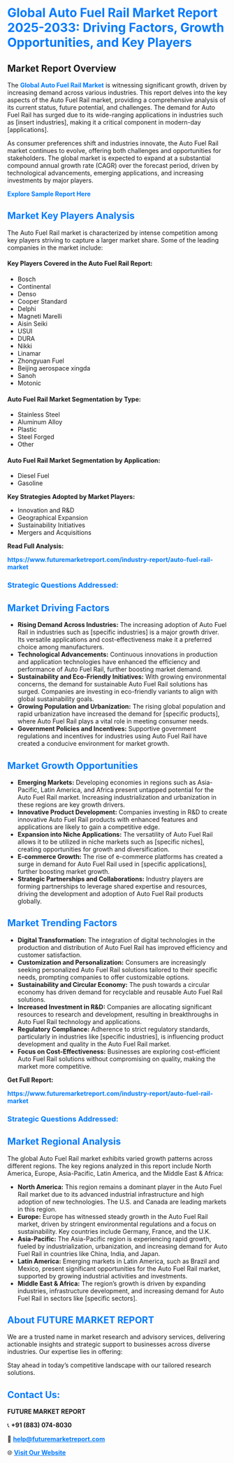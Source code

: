 <h1 style="color: #007BFF;">Global Auto Fuel Rail Market Report 2025-2033: Driving Factors, Growth Opportunities, and Key Players</h1>

<section id="overview">
<h2>Market Report Overview</h2>
<p>The <a href="https://www.futuremarketreport.com/industry-report/auto-fuel-rail-market" style="color: #007BFF; text-decoration: none;"><strong>Global Auto Fuel Rail Market</strong></a> is witnessing significant growth, driven by increasing demand across various industries. This report delves into the key aspects of the Auto Fuel Rail market, providing a comprehensive analysis of its current status, future potential, and challenges. The demand for Auto Fuel Rail has surged due to its wide-ranging applications in industries such as [insert industries], making it a critical component in modern-day [applications].</p>
<p>As consumer preferences shift and industries innovate, the Auto Fuel Rail market continues to evolve, offering both challenges and opportunities for stakeholders. The global market is expected to expand at a substantial compound annual growth rate (CAGR) over the forecast period, driven by technological advancements, emerging applications, and increasing investments by major players.</p>
</section>

<section id="overview">
<p><a href="https://www.futuremarketreport.com/request-sample/reportId=41165" style="color: #007BFF; text-decoration: none;"><strong>Explore Sample Report Here</strong></a></p>
</section>

<section id="key-players">
<h2 style="color: #007BFF;">Market Key Players Analysis</h2>
<p>The Auto Fuel Rail market is characterized by intense competition among key players striving to capture a larger market share. Some of the leading companies in the market include:</p>
<h4>Key Players Covered in the Auto Fuel Rail Report:</h4>
<ul><li>Bosch</li><li>Continental</li><li>Denso</li><li>Cooper Standard</li><li>Delphi</li><li>Magneti Marelli</li><li>Aisin Seiki</li><li>USUI</li><li>DURA</li><li>Nikki</li><li>Linamar</li><li>Zhongyuan Fuel</li><li>Beijing aerospace xingda</li><li>Sanoh</li><li>Motonic</li></ul>
<h4>Auto Fuel Rail Market Segmentation by Type:</h4>
<ul><li>Stainless Steel</li><li>Aluminum Alloy</li><li>Plastic</li><li>Steel Forged</li><li>Other</li></ul>

<h4>Auto Fuel Rail Market Segmentation by Application:</h4>
<ul><li>Diesel Fuel</li><li>Gasoline</li></ul>
<p><strong>Key Strategies Adopted by Market Players:</strong></p>
<ul>
<li>Innovation and R&D</li>
<li>Geographical Expansion</li>
<li>Sustainability Initiatives</li>
<li>Mergers and Acquisitions</li>
</ul>
</section>

<section>
<p><strong>Read Full Analysis: </strong></p><a href="https://www.futuremarketreport.com/industry-report/auto-fuel-rail-market" style="color: #007BFF; text-decoration: none;"><strong>https://www.futuremarketreport.com/industry-report/auto-fuel-rail-market</strong></a>
<h3 style="color: #007BFF;">Strategic Questions Addressed:</h3>
</section>

<section id="driving-factors">
<h2 style="color: #007BFF;">Market Driving Factors</h2>
<ul>
<li><strong>Rising Demand Across Industries:</strong> The increasing adoption of Auto Fuel Rail in industries such as [specific industries] is a major growth driver. Its versatile applications and cost-effectiveness make it a preferred choice among manufacturers.</li>
<li><strong>Technological Advancements:</strong> Continuous innovations in production and application technologies have enhanced the efficiency and performance of Auto Fuel Rail, further boosting market demand.</li>
<li><strong>Sustainability and Eco-Friendly Initiatives:</strong> With growing environmental concerns, the demand for sustainable Auto Fuel Rail solutions has surged. Companies are investing in eco-friendly variants to align with global sustainability goals.</li>
<li><strong>Growing Population and Urbanization:</strong> The rising global population and rapid urbanization have increased the demand for [specific products], where Auto Fuel Rail plays a vital role in meeting consumer needs.</li>
<li><strong>Government Policies and Incentives:</strong> Supportive government regulations and incentives for industries using Auto Fuel Rail have created a conducive environment for market growth.</li>
</ul>
</section>

<section id="growth-opportunities">
<h2 style="color: #007BFF;">Market Growth Opportunities</h2>
<ul>
<li><strong>Emerging Markets:</strong> Developing economies in regions such as Asia-Pacific, Latin America, and Africa present untapped potential for the Auto Fuel Rail market. Increasing industrialization and urbanization in these regions are key growth drivers.</li>
<li><strong>Innovative Product Development:</strong> Companies investing in R&D to create innovative Auto Fuel Rail products with enhanced features and applications are likely to gain a competitive edge.</li>
<li><strong>Expansion into Niche Applications:</strong> The versatility of Auto Fuel Rail allows it to be utilized in niche markets such as [specific niches], creating opportunities for growth and diversification.</li>
<li><strong>E-commerce Growth:</strong> The rise of e-commerce platforms has created a surge in demand for Auto Fuel Rail used in [specific applications], further boosting market growth.</li>
<li><strong>Strategic Partnerships and Collaborations:</strong> Industry players are forming partnerships to leverage shared expertise and resources, driving the development and adoption of Auto Fuel Rail products globally.</li>
</ul>
</section>

<section id="trending-factors">
<h2 style="color: #007BFF;">Market Trending Factors</h2>
<ul>
<li><strong>Digital Transformation:</strong> The integration of digital technologies in the production and distribution of Auto Fuel Rail has improved efficiency and customer satisfaction.</li>
<li><strong>Customization and Personalization:</strong> Consumers are increasingly seeking personalized Auto Fuel Rail solutions tailored to their specific needs, prompting companies to offer customizable options.</li>
<li><strong>Sustainability and Circular Economy:</strong> The push towards a circular economy has driven demand for recyclable and reusable Auto Fuel Rail solutions.</li>
<li><strong>Increased Investment in R&D:</strong> Companies are allocating significant resources to research and development, resulting in breakthroughs in Auto Fuel Rail technology and applications.</li>
<li><strong>Regulatory Compliance:</strong> Adherence to strict regulatory standards, particularly in industries like [specific industries], is influencing product development and quality in the Auto Fuel Rail market.</li>
<li><strong>Focus on Cost-Effectiveness:</strong> Businesses are exploring cost-efficient Auto Fuel Rail solutions without compromising on quality, making the market more competitive.</li>
</ul>
</section>

<section>
<p><strong>Get Full Report: </strong></p><a href="https://www.futuremarketreport.com/industry-report/auto-fuel-rail-market" style="color: #007BFF; text-decoration: none;"><strong>https://www.futuremarketreport.com/industry-report/auto-fuel-rail-market</strong></a>
<h3 style="color: #007BFF;">Strategic Questions Addressed:</h3>
</section>


<section id="regional-analysis">
<h2 style="color: #007BFF;">Market Regional Analysis</h2>
<p>The global Auto Fuel Rail market exhibits varied growth patterns across different regions. The key regions analyzed in this report include North America, Europe, Asia-Pacific, Latin America, and the Middle East & Africa:</p>
<ul>
<li><strong>North America:</strong> This region remains a dominant player in the Auto Fuel Rail market due to its advanced industrial infrastructure and high adoption of new technologies. The U.S. and Canada are leading markets in this region.</li>
<li><strong>Europe:</strong> Europe has witnessed steady growth in the Auto Fuel Rail market, driven by stringent environmental regulations and a focus on sustainability. Key countries include Germany, France, and the U.K.</li>
<li><strong>Asia-Pacific:</strong> The Asia-Pacific region is experiencing rapid growth, fueled by industrialization, urbanization, and increasing demand for Auto Fuel Rail in countries like China, India, and Japan.</li>
<li><strong>Latin America:</strong> Emerging markets in Latin America, such as Brazil and Mexico, present significant opportunities for the Auto Fuel Rail market, supported by growing industrial activities and investments.</li>
<li><strong>Middle East & Africa:</strong> The region’s growth is driven by expanding industries, infrastructure development, and increasing demand for Auto Fuel Rail in sectors like [specific sectors].</li>
</ul>
</section>

<footer>
<h2 style="color: #007BFF;">About FUTURE MARKET REPORT</h2>
<p>We are a trusted name in market research and advisory services, delivering actionable insights and strategic support to businesses across diverse industries. Our expertise lies in offering:</p>

<p>Stay ahead in today’s competitive landscape with our tailored research solutions.</p>

<h2 style="color: #007BFF;">Contact Us:</h2>
<p><strong>FUTURE MARKET REPORT</strong></p>
<p>📞 <strong>+91 (883) 074-8030</strong></p>
<p>📧 <strong><a href="mailto:help@futuremarketreport.com" style="color: #007BFF;">help@futuremarketreport.com</a></strong></p>
<p>🌐 <strong><a href="https://www.futuremarketreport.com/" style="color: #007BFF;">Visit Our Website</a></strong></p>
</footer>